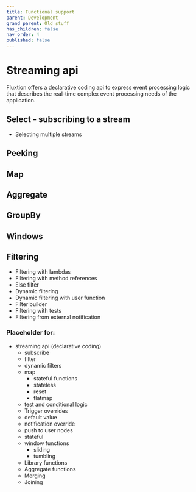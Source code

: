 ```yaml
---
title: Functional support
parent: Development
grand_parent: Old stuff
has_children: false
nav_order: 4
published: false
---
```


# Streaming api 

Fluxtion offers a declarative coding api to express event processing logic that describes 
the real-time complex event processing needs of the application.


## Select - subscribing to a stream
- Selecting multiple streams


## Peeking

## Map

## Aggregate

## GroupBy

## Windows

## Filtering
- Filtering with lambdas
- Filtering with method references
- Else filter
- Dynamic filtering
- Dynamic filtering with user function
- Filter builder
- Filtering with tests
- Filtering from external notification


### Placeholder for:
- streaming api (declarative coding)
  - subscribe
  - filter
  - dynamic filters  
  - map
    - stateful functions
    - stateless  
    - reset  
    - flatmap
  - test and conditional logic   
  - Trigger overrides
  - default value
  - notification override
  - push to user nodes
  - stateful  
  - window functions  
    - sliding
    - tumbling
  - Library functions
  - Aggregate functions
  - Merging
  - Joining





